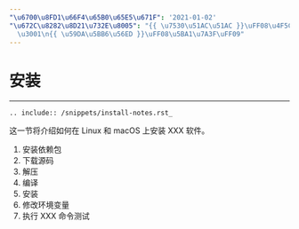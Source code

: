 ```yaml
---
"\u6700\u8FD1\u66F4\u65B0\u65E5\u671F": '2021-01-02'
"\u672C\u8282\u8D21\u732E\u8005": "{{ \u7530\u51AC\u51AC }}\uFF08\u4F5C\u8005\uFF09\
  \u3001\n{{ \u59DA\u5BB6\u56ED }}\uFF08\u5BA1\u7A3F\uFF09"
---
```


# 安装

______________________________________________________________________

```{eval-rst}
.. include:: /snippets/install-notes.rst_
```

这一节将介绍如何在 Linux 和 macOS 上安装 XXX 软件。

1. 安装依赖包
2. 下载源码
3. 解压
4. 编译
5. 安装
6. 修改环境变量
7. 执行 XXX 命令测试
